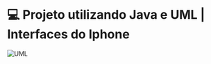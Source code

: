 # 💻 Projeto utilizando Java e UML | Interfaces do Iphone
![UML](https://github.com/user-attachments/assets/86f126a0-05f1-4d19-aa69-719537a26364)

